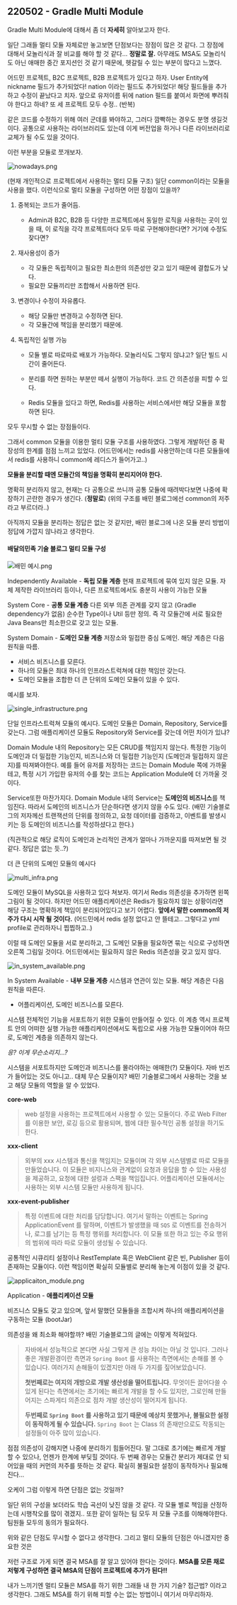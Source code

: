 ## 220502 - Gradle Multi Module

Gradle Multi Module에 대해서 좀 더 **자세히** 알아보고자 한다.

일단 그래들 멀티 모듈 자체로만 놓고보면 단점보다는 장점이 많은 것 같다.
그 장점에 대해서 모놀리식과 잘 비교를 해야 할 것 같다... **정말로 잘.**
아무래도 MSA도 모놀리식도 아닌 애매한 중간 포지션인 것 같기 때문에, 헷갈릴 수 있는 부분이 많다고 느꼈다.



어드민 프로젝트, B2C 프로젝트, B2B 프로젝트가 있다고 하자.
User Entity에 nickname 필드가 추가되었다! nation 이라는 필드도 추가되었다!
해당 필드들을 추가하고 수정이 끝났다고 치자.
앞으로 유저이름 뒤에 nation 필드를 붙여서 화면에 뿌려줘야 한다고 하네?
또 세 프로젝트 모두 수정..
(반복)

같은 코드를 수정하기 위해 여러 군데를 봐야하고, 그러다 깜빡하는 경우도 분명 생길것이다.
공통으로 사용하는 라이브러리도 있는데 이게 버전업을 하거나 다른 라이브러리로 교체가 될 수도 있을 것이다.



이런 부분을 모듈로 쪼개보자.

![nowadays.png](https://techblog.woowahan.com/wp-content/uploads/img/2019-07-01/failed-project.png)

(현재 개인적으로 프로젝트에서 사용하는 멀티 모듈 구조)
일단 common이라는 모듈을 사용을 했다. 이런식으로 멀티 모듈을 구성하면 어떤 장점이 있을까?



1. 중복되는 코드가 줄어듬.
   - Admin과 B2C, B2B 등 다양한 프로젝트에서 동일한 로직을 사용하는 곳이 있을 때,
     이 로직을 각각 프로젝트마다 모두 따로 구현해야한다면? 거기에 수정도 잦다면?
2. 재사용성이 증가
   - 각 모듈은 독립적이고 필요한 최소한의 의존성만 갖고 있기 때문에 결합도가 낮다.
   - 필요한 모듈끼리만 조합해서 사용하면 된다.
3. 변경이나 수정이 자유롭다.
   - 해당 모듈만 변경하고 수정하면 된다.
   - 각 모듈간에 책임을 분리했기 때문에.

4. 독립적인 실행 가능

   - 모듈 별로 따로따로 배포가 가능하다. 모놀리식도 그렇지 않냐고? 일단 빌드 시간이 줄어든다.

   - 분리를 하면 원하는 부분만 떼서 실행이 가능하다. 코드 간 의존성을 피할 수 있다.

   - Redis 모듈을 있다고 하면, Redis를 사용하는 서비스에서만 해당 모듈을 포함하면 된다.



모두 무시할 수 없는 장점들이다.

그래서 common 모듈을 이용한 멀티 모듈 구조를 사용하였다.
그렇게 개발하던 중 확장성의 한계를 점점 느끼고 있었다.
(어드민에서는 redis를 사용안하는데 다른 모듈들에서 redis를 사용하니 common에 레디스가 들어가고..)


**모듈을 분리할 때엔 모듈간의 책임을 명확히 분리지어야 한다.**

명확히 분리하지 않고, 현재는 다 공통으로 쓰니까 공통 모듈에 때려박다보면 나중에 확장하기 곤란한 경우가 생긴다. (**정말로**)
(위의 구조를 배민 블로그에선 common의 저주라고 부르더라..)

아직까지 모듈을 분리하는 정답은 없는 것 같지만, 배민 블로그에 나온 모듈 분리 방법이 정답에 가깝지 않나라고 생각한다.



#### 배달의민족 기술 블로그 멀티 모듈 구성

![배민 예시.png](https://techblog.woowahan.com/wp-content/uploads/img/2019-07-01/modules.png)

Independently Available - **독립 모듈 계층**
현재 프로젝트에 묶여 있지 않은 모듈. 자체 제작한 라이브러리 등이나, 다른 프로젝트에서도 충분히 사용이 가능한 모듈

System Core - **공통 모듈 계층**
다른 외부 의존 관계를 갖지 않고 (Gradle dependency가 없음) 순수한 Type이나 Util 등만 정의.
즉 각 모듈간에 서로 필요한 Java Beans만 최소한으로 갖고 있는 모듈.

System Domain - **도메인 모듈 계층**
저장소와 밀접한 중심 도메인. 해당 계층은 다음 원칙을 따름.

- 서비스 비즈니스를 모른다.
- 하나의 모듈은 최대 하나의 인프라스트럭쳐에 대한 책임만 갖는다.
- 도메인 모듈을 조합한 더 큰 단위의 도메인 모듈이 있을 수 있다.

예시를 보자.

![single_infrastructure.png](https://techblog.woowahan.com/wp-content/uploads/img/2019-07-01/domain-layer.png)

단일 인프라스트럭쳐 모듈의 예시다.
도메인 모듈은 Domain, Repository, Service를 갖는다.
그럼 애플리케이션 모듈도 Repository와 Service를 갖는데 어떤 차이가 있냐?

Domain Module 내의 Repository는 모든 CRUD를 책임지지 않는다.
특정한 기능이 도메인과 더 밀접한 기능인지, 비즈니스와 더 밀접한 기능인지 (도메인과 밀접하지 않은지)를 따져봐야한다. 
예를 들어 유저를 저장하는 코드는 Domain Module 쪽에 가까울테고, 특정 시기 가입한 유저의 수를 찾는 코드는 Application Module에 더 가까울 것이다.

Service또한 마찬가지다. Domain Module 내의 Service는 **도메인의 비즈니스**를 책임진다.
따라서 도메인의 비즈니스가 단순하다면 생기지 않을 수도 있다.
(배민 기술블로그의 저자께선 트랜잭션의 단위를 정의하고, 요청 데이터를 검증하고, 이벤트를 발생시키는 등 도메인의 비즈니스를 작성하셨다고 한다.)

(직관적으로 해당 로직이 도메인과 논리적인 관계가 얼마나 가까운지를 따져보면 될 것 같다. 정답은 없는 듯..?)



더 큰 단위의 도메인 모듈의 예시다

![multi_infra.png](https://techblog.woowahan.com/wp-content/uploads/img/2019-07-01/multi-infra.png)

도메인 모듈이 MySQL을 사용하고 있다 쳐보자. 여기서 Redis 의존성을 추가하면 왼쪽 그림이 될 것이다.
하지만 어드민 애플리케이션은 Redis가 필요하지 않는 상황이라면 해당 구조는 명확하게 책임이 분리되어있다고 보기 어렵다.
**앞에서 말한 common의 저주가 다시 시작 될 것이다.**
(어드민에서 redis 설정 없다고 안 뜰테고.. 그렇다고 yml profile로 관리하자니 찝찝하고..)

이럴 때 도메인 모듈을 서로 분리하고, 그 도메인 모듈을 필요하면 묶는 식으로 구성하면 오른쪽 그림일 것이다.
어드민에서는 필요하지 않은 Redis 의존성을 갖고 있지 않다.



![in_system_available.png](https://techblog.woowahan.com/wp-content/uploads/img/2019-07-01/dependency-relation3.png)

In System Available - **내부 모듈 계층**
시스템과 연관이 있는 모듈. 해당 계층은 다음 원칙을 따른다.

- 어플리케이션, 도메인 비즈니스를 모른다.

시스템 전체적인 기능을 서포트하기 위한 모듈이 만들어질 수 있다.
이 계층 역시 프로젝트 안의 어떠한 실행 가능한 애플리케이션에서도 독립으로 사용 가능한 모듈이어야 하므로, 도메인 계층을 의존하지 않는다.

*응? 이게 무슨소리지...?*

시스템을 서포트하지만 도메인과 비즈니스를 몰라야하는 애매한(?) 모듈이다.
자바 빈즈가 들어있는 것도 아니고.. 대체 무슨 모듈이지?
배민 기술블로그에서 사용하는 것을 보고 해당 모듈의 역할을 알 수 있었다.



**core-web**

> web 설정을 사용하는 프로젝트에서 사용할 수 있는 모듈이다. 주로 Web Filter 를 이용한 보안, 로깅 등으로 활용되며, 웹에 대한 필수적인 공통 설정을 하기도 한다.

**xxx-client**

> 외부의 xxx 시스템과 통신을 책임지는 모듈이며 각 외부 시스템별로 따로 모듈을 만들었습니다. 이 모듈은 비지니스와 관계없이 요청과 응답을 할 수 있는 사용성을 제공하고, 요청에 대한 설렁과 스팩을 책임집니다. 어플리케이션 모듈에서는 사용하는 외부 시스템 모듈만 사용하게 됩니다.

**xxx-event-publisher**

> 특정 이벤트에 대한 처리를 담당합니다. 여기서 말하는 이벤트는 Spring ApplicationEvent 를 말하며, 이벤트가 발생했을 때 `SQS` 로 이벤트를 전송하거나, 로그를 남기는 등 특정 행위를 처리합니다. 이 모듈 또한 하고 있는 주요 행위의 범위에 따라 따로 모듈이 생성될 수 있습니다.

공통적인 시큐리티 설정이나 RestTemplate 혹은 WebClient 같은 빈, Publisher 등이 존재하는 모듈이다.
이런 책임이면 확실히 모듈별로 분리해 놓는게 이점이 있을 것 같다.





![applicaiton_module.png](https://techblog.woowahan.com/wp-content/uploads/img/2019-07-01/dependency-relation5.png)

Application - **애플리케이션 모듈**

비즈니스 모듈도 갖고 있으며, 앞서 말했던 모듈들을 조합시켜 하나의 애플리케이션을 구동하는 모듈 (bootJar)





의존성을 왜 최소화 해야할까? 배민 기술블로그의 글에는 이렇게 적혀있다.

> 자바에서 성능적으로 본다면 사실 그렇게 큰 성능 차이는 아닐 것 입니다. 그러나 좋은 개발환경이란 측면과 `Spring Boot` 를 사용하는 측면에서는 손해를 볼 수 있습니다. 여러가지 손해들이 있겠지만 아래 두 가지를 짚어보았습니다.
>
> **첫번째로는 여지의 개방으로 개발 생산성을 떨어트립니다.** 무엇이든 끌어다쓸 수 있게 된다는 측면에서는 초기에는 빠르게 개발을 할 수도 있지만, 그로인해 만들어지는 스파게티 의존으로 점차 개발 생산성이 떨어지게 됩니다.
>
> **두번째로 `Spring Boot` 를 사용하고 있기 때문에 예상치 못했거나, 불필요한 설정이 동작하게 될 수 있습니다.** `Spring Boot` 는 Class 의 존재만으로도 작동되는 설정들이 아주 많이 있습니다.

점점 의존성이 강해지면 나중에 분리하기 힘들어진다. 말 그대로 초기에는 빠르게 개발할 수 있으나, 언젠가 한계에 부딪힐 것이다.
두 번째 경우는 모듈간 분리가 제대로 안 되어있을 때의 커먼의 저주를 뜻하는 것 같다. 확실히 불필요한 설정이 동작하거나 필요해진다...





오케이 그럼 이렇게 하면 단점은 없는 것일까?

일단 위의 구성을 보더라도 학습 곡선이 낮진 않을 것 같다. 각 모듈 별로 책임을 산정하는데 시행착오를 많이 겪겠지..
또한 같이 일하는 팀 모두 저 모듈 구조를 이해해야한다. 팀원들 모두의 동의가 필요하다.

위와 같은 단점도 무시할 수 없다고 생각한다. 그리고 멀티 모듈의 단점은 아니겠지만 중요한 것은

저런 구조로 가게 되면 결국 MSA를 잘 알고 있어야 한다는 것이다.
**MSA를 모른 채로 저렇게 구성하면 결국 MSA의 단점이 프로젝트에 추가가 된다!!**

내가 느끼기엔 멀티 모듈은 MSA를 하기 위한 그래들 내 한 가지 기술? 접근법? 이라고 생각한다.
그래도 MSA를 하기 위해 피할 수는 없는 방법이니 여기서 마무리하자.

